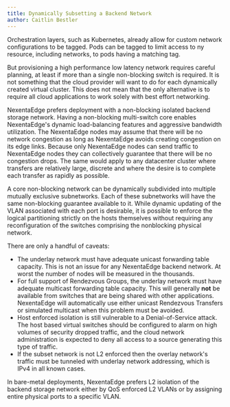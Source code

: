 ```yaml
---
title: Dynamically Subsetting a Backend Network
author: Caitlin Bestler
---
```

Orchestration layers, such as Kubernetes, already allow for custom network configurations to be tagged. Pods can be tagged to limit access to ny resource, including networks, to pods having a matching tag.

But provisioning a high performance low latency network requires careful planning, at least if more than a single non-blocking switch is required. It is not something that the cloud provider will want to do for each dynamically created virtual cluster. This does not mean that the only alternative is to require all cloud applications to work solely with best effort networking.

NexentaEdge prefers deployment with a non-blocking isolated backend storage network. Having a non-blocking multi-switch core enables NexentaEdge's dynamic load-balancing features and aggressive bandwidth utilization. The NexentaEdge nodes may assume that there will be no network congestion as long as NexentaEdge avoids creating congestion on its edge links. Because only NexentaEdge nodes can send traffic to NexentaEdge nodes they can collectively guarantee that there will be no congestion drops. The same would apply to any datacenter cluster where transfers are relatively large, discrete and where the desire is to complete each transfer as rapidly as possible.

A core non-blocking network can be dynamically subdivided into multiple mutually exclusive subnetworks. Each of these subnetworks will have the same non-blocking guarantee available to it. While dynamic updating of the VLAN associated with each port is desirable, it is possible to enforce the logical partitioning strictly on the hosts themselves without requiring any reconfiguration of the switches comprising the nonblocking physical network.

There are only a handful of caveats:
* The underlay network must have adequate unicast forwarding table capacity. This is not an issue for any NexentaEdge backend network. At worst the number of nodes will be measured in the thousands.
* For full support of Rendezvous Groups, the underlay network must have adequate multicast forwarding table capacity. This will generally **not** be available from switches that are being shared with other applications. NexentaEdge will automatically use either unicast Rendezvous Transfers or simulated multicast when this problem must be avoided.
* Host enforced isolation is still vulnerable to a Denial-of-Service attack. The host based virtual switches should be configured to alarm on high volumes of security dropped traffic, and the cloud network administration is expected to deny all access to a source generating this type of traffic.
* If the subset network is not L2 enforced then the overlay network's traffic must be tunneled with underlay network addressing, which is IPv4 in all known cases.

In bare-metal deployments, NexentaEdge prefers L2 isolation of the backend storage network either by QoS enforced L2 VLANs or by assigning entire physical ports to a specific VLAN.
